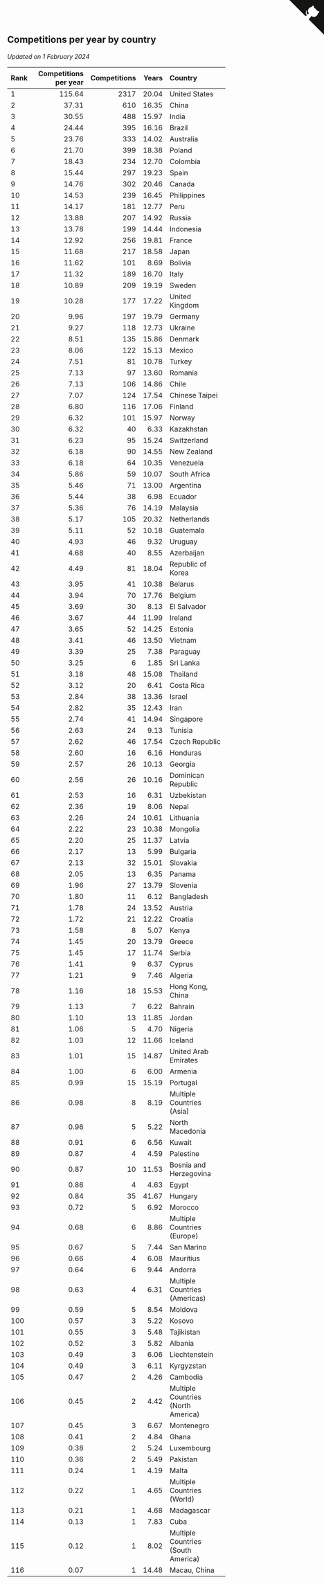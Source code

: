 ## Competitions per year by country

*Updated on  1 February 2024*

| Rank | Competitions per year | Competitions | Years | Country |
| :--- | ---: | ---: | ---: | :--- |
| 1 | 115.64 | 2317 | 20.04 | United States |
| 2 | 37.31 | 610 | 16.35 | China |
| 3 | 30.55 | 488 | 15.97 | India |
| 4 | 24.44 | 395 | 16.16 | Brazil |
| 5 | 23.76 | 333 | 14.02 | Australia |
| 6 | 21.70 | 399 | 18.38 | Poland |
| 7 | 18.43 | 234 | 12.70 | Colombia |
| 8 | 15.44 | 297 | 19.23 | Spain |
| 9 | 14.76 | 302 | 20.46 | Canada |
| 10 | 14.53 | 239 | 16.45 | Philippines |
| 11 | 14.17 | 181 | 12.77 | Peru |
| 12 | 13.88 | 207 | 14.92 | Russia |
| 13 | 13.78 | 199 | 14.44 | Indonesia |
| 14 | 12.92 | 256 | 19.81 | France |
| 15 | 11.68 | 217 | 18.58 | Japan |
| 16 | 11.62 | 101 | 8.69 | Bolivia |
| 17 | 11.32 | 189 | 16.70 | Italy |
| 18 | 10.89 | 209 | 19.19 | Sweden |
| 19 | 10.28 | 177 | 17.22 | United Kingdom |
| 20 | 9.96 | 197 | 19.79 | Germany |
| 21 | 9.27 | 118 | 12.73 | Ukraine |
| 22 | 8.51 | 135 | 15.86 | Denmark |
| 23 | 8.06 | 122 | 15.13 | Mexico |
| 24 | 7.51 | 81 | 10.78 | Turkey |
| 25 | 7.13 | 97 | 13.60 | Romania |
| 26 | 7.13 | 106 | 14.86 | Chile |
| 27 | 7.07 | 124 | 17.54 | Chinese Taipei |
| 28 | 6.80 | 116 | 17.06 | Finland |
| 29 | 6.32 | 101 | 15.97 | Norway |
| 30 | 6.32 | 40 | 6.33 | Kazakhstan |
| 31 | 6.23 | 95 | 15.24 | Switzerland |
| 32 | 6.18 | 90 | 14.55 | New Zealand |
| 33 | 6.18 | 64 | 10.35 | Venezuela |
| 34 | 5.86 | 59 | 10.07 | South Africa |
| 35 | 5.46 | 71 | 13.00 | Argentina |
| 36 | 5.44 | 38 | 6.98 | Ecuador |
| 37 | 5.36 | 76 | 14.19 | Malaysia |
| 38 | 5.17 | 105 | 20.32 | Netherlands |
| 39 | 5.11 | 52 | 10.18 | Guatemala |
| 40 | 4.93 | 46 | 9.32 | Uruguay |
| 41 | 4.68 | 40 | 8.55 | Azerbaijan |
| 42 | 4.49 | 81 | 18.04 | Republic of Korea |
| 43 | 3.95 | 41 | 10.38 | Belarus |
| 44 | 3.94 | 70 | 17.76 | Belgium |
| 45 | 3.69 | 30 | 8.13 | El Salvador |
| 46 | 3.67 | 44 | 11.99 | Ireland |
| 47 | 3.65 | 52 | 14.25 | Estonia |
| 48 | 3.41 | 46 | 13.50 | Vietnam |
| 49 | 3.39 | 25 | 7.38 | Paraguay |
| 50 | 3.25 | 6 | 1.85 | Sri Lanka |
| 51 | 3.18 | 48 | 15.08 | Thailand |
| 52 | 3.12 | 20 | 6.41 | Costa Rica |
| 53 | 2.84 | 38 | 13.36 | Israel |
| 54 | 2.82 | 35 | 12.43 | Iran |
| 55 | 2.74 | 41 | 14.94 | Singapore |
| 56 | 2.63 | 24 | 9.13 | Tunisia |
| 57 | 2.62 | 46 | 17.54 | Czech Republic |
| 58 | 2.60 | 16 | 6.16 | Honduras |
| 59 | 2.57 | 26 | 10.13 | Georgia |
| 60 | 2.56 | 26 | 10.16 | Dominican Republic |
| 61 | 2.53 | 16 | 6.31 | Uzbekistan |
| 62 | 2.36 | 19 | 8.06 | Nepal |
| 63 | 2.26 | 24 | 10.61 | Lithuania |
| 64 | 2.22 | 23 | 10.38 | Mongolia |
| 65 | 2.20 | 25 | 11.37 | Latvia |
| 66 | 2.17 | 13 | 5.99 | Bulgaria |
| 67 | 2.13 | 32 | 15.01 | Slovakia |
| 68 | 2.05 | 13 | 6.35 | Panama |
| 69 | 1.96 | 27 | 13.79 | Slovenia |
| 70 | 1.80 | 11 | 6.12 | Bangladesh |
| 71 | 1.78 | 24 | 13.52 | Austria |
| 72 | 1.72 | 21 | 12.22 | Croatia |
| 73 | 1.58 | 8 | 5.07 | Kenya |
| 74 | 1.45 | 20 | 13.79 | Greece |
| 75 | 1.45 | 17 | 11.74 | Serbia |
| 76 | 1.41 | 9 | 6.37 | Cyprus |
| 77 | 1.21 | 9 | 7.46 | Algeria |
| 78 | 1.16 | 18 | 15.53 | Hong Kong, China |
| 79 | 1.13 | 7 | 6.22 | Bahrain |
| 80 | 1.10 | 13 | 11.85 | Jordan |
| 81 | 1.06 | 5 | 4.70 | Nigeria |
| 82 | 1.03 | 12 | 11.66 | Iceland |
| 83 | 1.01 | 15 | 14.87 | United Arab Emirates |
| 84 | 1.00 | 6 | 6.00 | Armenia |
| 85 | 0.99 | 15 | 15.19 | Portugal |
| 86 | 0.98 | 8 | 8.19 | Multiple Countries (Asia) |
| 87 | 0.96 | 5 | 5.22 | North Macedonia |
| 88 | 0.91 | 6 | 6.56 | Kuwait |
| 89 | 0.87 | 4 | 4.59 | Palestine |
| 90 | 0.87 | 10 | 11.53 | Bosnia and Herzegovina |
| 91 | 0.86 | 4 | 4.63 | Egypt |
| 92 | 0.84 | 35 | 41.67 | Hungary |
| 93 | 0.72 | 5 | 6.92 | Morocco |
| 94 | 0.68 | 6 | 8.86 | Multiple Countries (Europe) |
| 95 | 0.67 | 5 | 7.44 | San Marino |
| 96 | 0.66 | 4 | 6.08 | Mauritius |
| 97 | 0.64 | 6 | 9.44 | Andorra |
| 98 | 0.63 | 4 | 6.31 | Multiple Countries (Americas) |
| 99 | 0.59 | 5 | 8.54 | Moldova |
| 100 | 0.57 | 3 | 5.22 | Kosovo |
| 101 | 0.55 | 3 | 5.48 | Tajikistan |
| 102 | 0.52 | 3 | 5.82 | Albania |
| 103 | 0.49 | 3 | 6.06 | Liechtenstein |
| 104 | 0.49 | 3 | 6.11 | Kyrgyzstan |
| 105 | 0.47 | 2 | 4.26 | Cambodia |
| 106 | 0.45 | 2 | 4.42 | Multiple Countries (North America) |
| 107 | 0.45 | 3 | 6.67 | Montenegro |
| 108 | 0.41 | 2 | 4.84 | Ghana |
| 109 | 0.38 | 2 | 5.24 | Luxembourg |
| 110 | 0.36 | 2 | 5.49 | Pakistan |
| 111 | 0.24 | 1 | 4.19 | Malta |
| 112 | 0.22 | 1 | 4.65 | Multiple Countries (World) |
| 113 | 0.21 | 1 | 4.68 | Madagascar |
| 114 | 0.13 | 1 | 7.83 | Cuba |
| 115 | 0.12 | 1 | 8.02 | Multiple Countries (South America) |
| 116 | 0.07 | 1 | 14.48 | Macau, China |


<a href="https://github.com/JustinTimeCuber/wca_statistics" class="github-corner" aria-label="View source on Github"><svg width="80" height="80" viewBox="0 0 250 250" style="fill:#151513; color:#fff; position: absolute; top: 0; border: 0; right: 0;" aria-hidden="true"><path d="M0,0 L115,115 L130,115 L142,142 L250,250 L250,0 Z"></path><path d="M128.3,109.0 C113.8,99.7 119.0,89.6 119.0,89.6 C122.0,82.7 120.5,78.6 120.5,78.6 C119.2,72.0 123.4,76.3 123.4,76.3 C127.3,80.9 125.5,87.3 125.5,87.3 C122.9,97.6 130.6,101.9 134.4,103.2" fill="currentColor" style="transform-origin: 130px 106px;" class="octo-arm"></path><path d="M115.0,115.0 C114.9,115.1 118.7,116.5 119.8,115.4 L133.7,101.6 C136.9,99.2 139.9,98.4 142.2,98.6 C133.8,88.0 127.5,74.4 143.8,58.0 C148.5,53.4 154.0,51.2 159.7,51.0 C160.3,49.4 163.2,43.6 171.4,40.1 C171.4,40.1 176.1,42.5 178.8,56.2 C183.1,58.6 187.2,61.8 190.9,65.4 C194.5,69.0 197.7,73.2 200.1,77.6 C213.8,80.2 216.3,84.9 216.3,84.9 C212.7,93.1 206.9,96.0 205.4,96.6 C205.1,102.4 203.0,107.8 198.3,112.5 C181.9,128.9 168.3,122.5 157.7,114.1 C157.9,116.9 156.7,120.9 152.7,124.9 L141.0,136.5 C139.8,137.7 141.6,141.9 141.8,141.8 Z" fill="currentColor" class="octo-body"></path></svg></a><style>.github-corner:hover .octo-arm{animation:octocat-wave 560ms ease-in-out}@keyframes octocat-wave{0%,100%{transform:rotate(0)}20%,60%{transform:rotate(-25deg)}40%,80%{transform:rotate(10deg)}}@media (max-width:500px){.github-corner:hover .octo-arm{animation:none}.github-corner .octo-arm{animation:octocat-wave 560ms ease-in-out}}</style>
